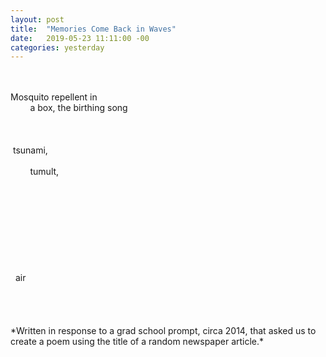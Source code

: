 ```yaml
---
layout: post
title:  "Memories Come Back in Waves"
date:   2019-05-23 11:11:00 -00
categories: yesterday
---
```

<br/>
<br/>
Mosquito repellent in
<br/>
&nbsp; &nbsp; &nbsp; &nbsp; a box, the birthing song<!--more-->
<br/>
<br/>
<br/>
<br/>
&nbsp;tsunami,
<br/>
<br/>
&nbsp;&nbsp;&nbsp;&nbsp;&nbsp;&nbsp;&nbsp;&nbsp;tumult, 
<br/>
<br/>
<br/>
<br/>
<br/>
<br/>
<br/>
<br/>
<br/>
<br/>
&nbsp;&nbsp;air
<br/>
<br/>
<br/>
<br/>
<br/>
*Written in response to a grad school prompt, circa 2014, that asked us to create a poem using the title of a random newspaper article.*

